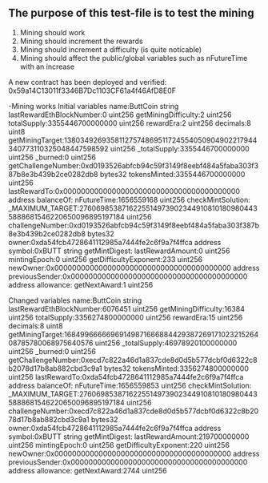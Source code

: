 ## The purpose of this test-file is to test the mining 

1. Mining should work
2. Mining should increment the rewards
3. Mining should increment a difficulty (is quite noticable)
4. Mining should affect the public/global variables such as nFutureTime with an increase

A new contract has been deployed and verified:
0x59a14C13011f3346B7Dc1103CF61a4f46AfD8E0F

-Mining works
Initial variables
name:ButtCoin string
lastRewardEthBlockNumber:0 uint256
getMiningDifficulty:2 uint256
totalSupply:3355446700000000 uint256
rewardEra:2 uint256
decimals:8 uint8
getMiningTarget:13803492693581127574869511724554050904902217944340773110325048447598592 uint256
_totalSupply:3355446700000000 uint256
_burned:0 uint256
getChallengeNumber:0xd0193526abfcb94c59f3149f8eebf484a5faba303f387b8e3b439b2ce0282db8 bytes32
tokensMinted:3355446700000000 uint256
lastRewardTo:0x0000000000000000000000000000000000000000 address
balanceOf:
nFutureTime:1656559168 uint256
checkMintSolution:
_MAXIMUM_TARGET:27606985387162255149739023449108101809804435888681546220650096895197184 uint256
challengeNumber:0xd0193526abfcb94c59f3149f8eebf484a5faba303f387b8e3b439b2ce0282db8 bytes32
owner:0xda54fcb4728641112985a7444fe2c6f9a7f4ffca address
symbol:0xBUTT string
getMintDigest:
lastRewardAmount:0 uint256
mintingEpoch:0 uint256
getDifficultyExponent:233 uint256
newOwner:0x0000000000000000000000000000000000000000 address
previousSender:0x0000000000000000000000000000000000000000 address
allowance:
getNextAward:1 uint256

Changed variables 
name:ButtCoin string
lastRewardEthBlockNumber:6076451 uint256
getMiningDifficulty:16384 uint256
totalSupply:3356274800000000 uint256
rewardEra:15 uint256
decimals:8 uint8
getMiningTarget:1684996666696914987166688442938726917102321526408785780068975640576 uint256
_totalSupply:46978920100000000 uint256
_burned:0 uint256
getChallengeNumber:0xecd7c822a46d1a837cde8d0d5b577dcbf0d6322c8b2078d17b8ab882cbd3c9a1 bytes32
tokensMinted:3356274800000000 uint256
lastRewardTo:0xda54fcb4728641112985a7444fe2c6f9a7f4ffca address
balanceOf:
nFutureTime:1656559853 uint256
checkMintSolution:
_MAXIMUM_TARGET:27606985387162255149739023449108101809804435888681546220650096895197184 uint256
challengeNumber:0xecd7c822a46d1a837cde8d0d5b577dcbf0d6322c8b2078d17b8ab882cbd3c9a1 bytes32
owner:0xda54fcb4728641112985a7444fe2c6f9a7f4ffca address
symbol:0xBUTT string
getMintDigest:
lastRewardAmount:219700000000 uint256
mintingEpoch:0 uint256
getDifficultyExponent:220 uint256
newOwner:0x0000000000000000000000000000000000000000 address
previousSender:0x0000000000000000000000000000000000000000 address
allowance:
getNextAward:2744 uint256
